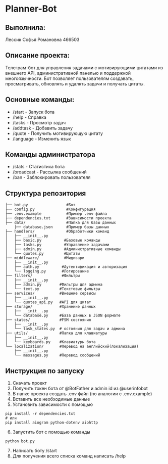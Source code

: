 # Planner-Bot

## Выполнила:
Лессик Софья Романовна 466503

## Описание проекта:
Телеграм-бот для управления задачами с мотивирующими цитатами из внешнего API, административной панелью и поддержкой многоязычности. Бот позволяет пользователям создавать, просматривать, обновлять и удалять задачи и получать цитаты.

## Основные команды:

- /start - Запуск бота 
- /help - Справка 
- /tasks - Просмотр задач 
- /addtask - Добавить задачу 
- /quote - Получить мотивирующую цитату 
- /language - Изменить язык 

## Команды администратора

- /stats - Статистика бота 
- /broadcast - Рассылка сообщений 
- /ban - Заблокировать пользователя

## Структура репозитория

```
├── bot.py                 #Бот
├── config.py              #Конфигурация
├── .env.example           #Пример .env файла
├── dependencies.txt       #Зависимости проекта
├── data/                  #Папка для базы данных
    ├── database.json      #Пример базы данных
├── handlers/              #Обработчики команд
│   ├── __init__.py
│   ├── basic.py          #Базовые команды
│   ├── tasks.py          #Управление задачами
│   ├── admin.py          #Административные команды
│   └── quotes.py         #Цитаты
├── middleware/           #Мидлвари
│   ├── __init__.py
│   ├── auth.py          #Аутентификация и авторизация
│   └── logging.py       #Логирование 
├── filters/             #Фильтры
│   ├── __init__.py
│   ├── admin.py        #Фильтры для админа
│   └── text.py         #Текстовые фильтры
├── services/           #Внешние сервисы
│   ├── __init__.py
│   └── quotes_api.py   #API для цитат
├── storage/            #Хранение данных
│   ├── __init__.py
│   └── database.py     #База данных в JSON формате
├── states/             #FSM состояния
│   ├── __init__.py
│   └── task_states.py  # остояния для задач и админа
├── utils/              #Папка для клавиатуры
│   ├── __init__.py
│   └── keyboards.py    #Клавиатуры бота
└── localization/       #Перевод на английский(локализация)
    ├── __init__.py
    └── messages.py     #Перевод сообщений
```

## Инструкция по запуску

1) Скачать проект
2) Получить токен бота от @BotFather и admin id из @userinfobot 
3) В папке проекта создать .env файл (по аналогии с .env.example)
4) Вставить все необходимые данные
5) Установить зависимости с помощью


```
pip install -r dependencies.txt
# или
pip install aiogram python-dotenv aiohttp
```
6) Запустить бот с помощью команды 

```
python bot.py
```

7) Написать боту /start
8) Для получения всего списка команд написать /help
